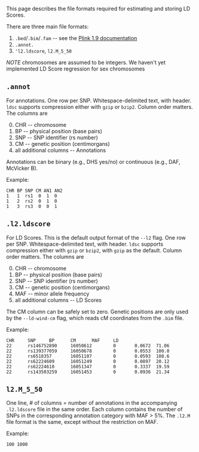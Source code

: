 This page describes the file formats required for estimating and storing LD Scores.

There are three main file formats:
1. `.bed`/`.bim`/`.fam` -- see the [Plink 1.9 documentation](https://www.cog-genomics.org/plink2/)
2.  `.annot.`
3.   `'l2.ldscore`, `l2.M_5_50`

*NOTE* chromosomes are assumed to be integers. We haven't yet implemented LD Score regression for sex chromosomes


## `.annot`

For annotations. One row per SNP. Whitespace-delimited text, with header. `ldsc` supports compression either with `gzip` or `bzip2`. Column order matters. The columns are

0. CHR -- chromosome
1. BP -- physical position (base pairs)
2. SNP -- SNP identifier (rs number)
3. CM -- genetic position  (centimorgans)
4.  all additional columns -- Annotations 

Annotations can be binary (e.g., DHS yes/no) or continuous (e.g., DAF, McVicker B).

Example:

	CHR BP SNP CM AN1 AN2
	1   1  rs1  0  1  0
	1   2  rs2  0  1  0
	1   3  rs3  0  0  1

## `.l2.ldscore` 

For LD Scores. This is the default output format of the `--l2` flag. One row per SNP. Whitespace-delimited text, with header. `ldsc` supports compression either with `gzip` or `bzip2`, with `gzip` as the default. Column order matters. The columns are

0. CHR -- chromosome
1. BP -- physical position (base pairs)
2. SNP -- SNP identifier (rs number)
3. CM -- genetic position  (centimorgans)
5. MAF -- minor allele frequency
6. all additional columns -- LD Scores

The CM column can be safely set to zero. Genetic positions are only used by the 
`--ld-wind-cm` flag, which reads cM coordinates from the `.bim` file.

Example:

	CHR     SNP     BP      CM      MAF     LD
	22      rs146752890     16050612        0       0.0672  71.06
	22      rs139377059     16050678        0       0.0553  100.0
	22      rs6518357       16051107        0       0.0593  108.6
	22      rs62224609      16051249        0       0.0897  20.12
	22      rs62224610      16051347        0       0.3337  19.59
	22      rs143503259     16051453        0       0.0936  21.34


## `l2.M_5_50`
One line, # of columns = number of annotations in the accompanying `.l2.ldscore` file in the same order. Each column contains the number of SNPs in the corresponding annotation category with MAF > 5%. The `.l2.M` file format is the same, except without the restriction on MAF.

Example: 

	100	1000